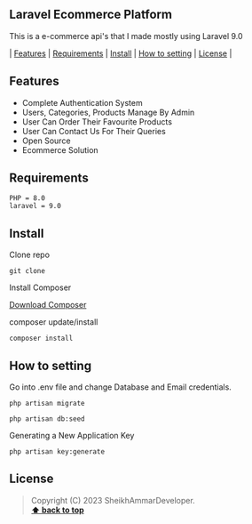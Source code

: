 ## Laravel Ecommerce Platform

This is a e-commerce api's that I made mostly using Laravel 9.0

| [Features][] | [Requirements][] | [Install][] | [How to setting][] | [License][] |

## Features

- Complete Authentication System
- Users, Categories, Products Manage By Admin
- User Can Order Their Favourite Products
- User Can Contact Us For Their Queries
- Open Source
- Ecommerce Solution

## Requirements

    PHP = 8.0
    laravel = 9.0

## Install

Clone repo

```
git clone
```

Install Composer

[Download Composer](https://getcomposer.org/download/)

composer update/install

```
composer install
```

## How to setting

Go into .env file and change Database and Email credentials.

```
php artisan migrate
```

```
php artisan db:seed
```

Generating a New Application Key

```
php artisan key:generate
```

## License

> Copyright (C) 2023 SheikhAmmarDeveloper.  
> **[⬆ back to top](#laravel-ecommerce-platform)**

[features]: #features
[requirements]: #requirements
[install]: #install
[how to setting]: #how-to-setting
[license]: #license
